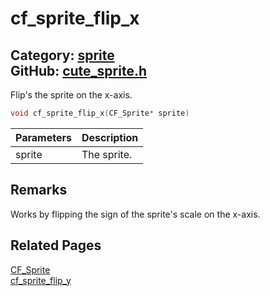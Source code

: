 [](../header.md ':include')

# cf_sprite_flip_x

Category: [sprite](https://github.com/RandyGaul/cute_framework/blob/master/docs/api_reference?id=sprite)  
GitHub: [cute_sprite.h](https://github.com/RandyGaul/cute_framework/blob/master/include/cute_sprite.h)  
---

Flip's the sprite on the x-axis.

```cpp
void cf_sprite_flip_x(CF_Sprite* sprite)
```

Parameters | Description
--- | ---
sprite | The sprite.

## Remarks

Works by flipping the sign of the sprite's scale on the x-axis.

## Related Pages

[CF_Sprite](https://github.com/RandyGaul/cute_framework/blob/master/docs/sprite/cf_sprite.md)  
[cf_sprite_flip_y](https://github.com/RandyGaul/cute_framework/blob/master/docs/sprite/cf_sprite_flip_y.md)  
